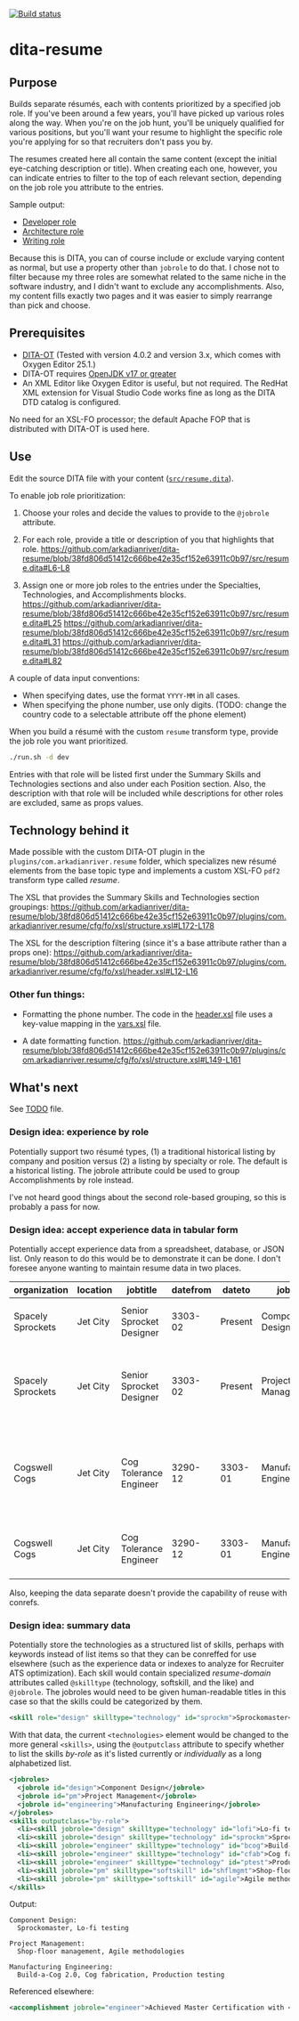[![Build status](https://github.com/arkadianriver/dita-resume/workflows/build/badge.svg)](https://github.com/arkadianriver/dita-resume/actions)

# dita-resume

## Purpose

Builds separate résumés, each with contents prioritized by a specified job role.
If you've been around a few years, you'll have picked up various roles along the way.
When you're on the job hunt, you'll be uniquely qualified for various positions,
but you'll want your resume to highlight the specific role you're applying for
so that recruiters don't pass you by.

The resumes created here all contain the same content
(except the initial eye-catching description or title).
When creating each one, however, you can indicate entries to filter to the
top of each relevant section, depending on the job role you attribute to the entries.

Sample output:

- [Developer role](https://arkadianriver.github.io/dita-resume/resume_dev.pdf)
- [Architecture role](https://arkadianriver.github.io/dita-resume/resume_ia.pdf)
- [Writing role](https://arkadianriver.github.io/dita-resume/resume_wrt.pdf)

Because this is DITA, you can of course include or exclude varying content as normal,
but use a property other than `jobrole` to do that.
I chose not to filter because my three roles are somewhat related to the same
niche in the software industry, and I didn't want to exclude any accomplishments.
Also, my content fills exactly two pages and it was easier to simply rearrange
than pick and choose.

## Prerequisites

- [DITA-OT](https://www.dita-ot.org/download) (Tested with version 4.0.2 and version 3.x, which comes with Oxygen Editor 25.1.)
- DITA-OT requires [OpenJDK v17 or greater](https://www.dita-ot.org/dev/topics/prerequisite-software.html)
- An XML Editor like Oxygen Editor is useful, but not required.
  The RedHat XML extension for Visual Studio Code works fine as long as the DITA DTD catalog is configured.

No need for an XSL-FO processor;
the default Apache FOP that is distributed with DITA-OT is used here.


## Use

Edit the source DITA file with your content ([`src/resume.dita`](src/resume.dita)).

To enable job role prioritization:

1.  Choose your roles and decide the values to provide to the `@jobrole` attribute.

1.  For each role, provide a title or description of you that highlights that role.
    https://github.com/arkadianriver/dita-resume/blob/38fd806d51412c666be42e35cf152e63911c0b97/src/resume.dita#L6-L8

1.  Assign one or more job roles to the entries under the Specialties, Technologies, and Accomplishments blocks.
    https://github.com/arkadianriver/dita-resume/blob/38fd806d51412c666be42e35cf152e63911c0b97/src/resume.dita#L25
    https://github.com/arkadianriver/dita-resume/blob/38fd806d51412c666be42e35cf152e63911c0b97/src/resume.dita#L31
    https://github.com/arkadianriver/dita-resume/blob/38fd806d51412c666be42e35cf152e63911c0b97/src/resume.dita#L82

A couple of data input conventions:

- When specifying dates, use the format `YYYY-MM` in all cases.
- When specifying the phone number, use only digits.
  (TODO: change the country code to a selectable attribute off the phone element)

When you build a résumé with the custom `resume` transform type,
provide the job role you want prioritized.

```bash
./run.sh -d dev
```

Entries with that role will be listed first under the Summary Skills and
Technologies sections and also under each Position section.
Also, the description with that role will be included
while descriptions for other roles are excluded, same as props values.


## Technology behind it

Made possible with the custom DITA-OT plugin
in the `plugins/com.arkadianriver.resume` folder,
which
specializes new résumé elements from the base topic type
and implements a custom XSL-FO `pdf2` transform type called _resume_.

The XSL that provides the Summary Skills and Technologies section groupings:
https://github.com/arkadianriver/dita-resume/blob/38fd806d51412c666be42e35cf152e63911c0b97/plugins/com.arkadianriver.resume/cfg/fo/xsl/structure.xsl#L172-L178

The XSL for the description filtering (since it's a base attribute rather than a props one):
https://github.com/arkadianriver/dita-resume/blob/38fd806d51412c666be42e35cf152e63911c0b97/plugins/com.arkadianriver.resume/cfg/fo/xsl/header.xsl#L12-L16

### Other fun things:

- Formatting the phone number.
  The code in the [header.xsl](plugins/com.arkadianriver.resume/cfg/fo/xsl/header.xsl) file
  uses a key-value mapping in the [vars.xsl](plugins/com.arkadianriver.resume/cfg/fo/xsl/vars) file.

- A date formatting function.
  https://github.com/arkadianriver/dita-resume/blob/38fd806d51412c666be42e35cf152e63911c0b97/plugins/com.arkadianriver.resume/cfg/fo/xsl/structure.xsl#L149-L161


## What's next

See [TODO](TODO) file.

### Design idea: experience by role

Potentially support two résumé types, (1) a traditional historical listing
by company and position versus (2) a listing by specialty or role.
The default is a historical listing.
The jobrole attribute could be used to group Accomplishments by role instead.

I've not heard good things about the second role-based grouping,
so this is probably a pass for now.

### Design idea: accept experience data in tabular form

Potentially accept experience data from a spreadsheet, database, or JSON list.
Only reason to do this would be to demonstrate it can be done.
I don't foresee anyone wanting to maintain resume data in two places.

|organization|location|jobtitle|datefrom|dateto|jobrole|entry|
|---|---|---|---|---|---|---|
|Spacely Sprockets|Jet City|Senior Sprocket Designer|3303-02|Present|Component Design|Designed the 3303 sprocket of the year.|
|Spacely Sprockets|Jet City|Senior Sprocket Designer|3303-02|Present|Project Management|Engaged a team of 50 in metal collection, surpassing Cogswell by 30%.|
|Cogswell Cogs|Jet City|Cog Tolerance Engineer|3290-12|3303-01|Manufacturing Engineering|Improved Cog engagement quality by a USO measurable standard of 0.3%|
|Cogswell Cogs|Jet City|Cog Tolerance Engineer|3290-12|3303-01|Manufacturing Engineering|Established improved standards of cog testing.|

Also, keeping the data separate doesn't provide the capability of
reuse with conrefs.

### Design idea: summary data

Potentially store the technologies as a structured list of skills,
perhaps with keywords instead of list items so that they can be conreffed
for use elsewhere
(such as the experience data or indexes to analyze for Recruiter ATS optimization).
Each skill would contain specialized _resume-domain_ attributes called
`@skilltype` (technology, softskill, and the like) and `@jobrole`.
The jobroles would need to be given human-readable titles in this case so that the
skills could be categorized by them.

```xml
<skill role="design" skilltype="technology" id="sprockm">Sprockomaster</skill>
```

With that data, the current `<technologies>` element would be changed
to the more general `<skills>`, using the `@outputclass` attribute to specify
whether to list the skills _by-role_ as it's listed currently or
_individually_ as a long alphabetized list.

```xml
<jobroles>
  <jobrole id="design">Component Design</jobrole>
  <jobrole id="pm">Project Management</jobrole>
  <jobrole id="engineering">Manufacturing Engineering</jobrole>
</jobroles>
<skills outputclass="by-role">
  <li><skill jobrole="design" skilltype="technology" id="lofi">Lo-fi testing</skill></li>
  <li><skill jobrole="design" skilltype="technology" id="sprockm">Sprockomaster</skill></li>
  <li><skill jobrole="engineer" skilltype="technology" id="bcog">Build-a-Cog 2.0</skill></li>
  <li><skill jobrole="engineer" skilltype="technology" id="cfab">Cog fabrication</skill></li>
  <li><skill jobrole="engineer" skilltype="technology" id="ptest">Production testing</skill></li>
  <li><skill jobrole="pm" skilltype="softskill" id="shflmgmt">Shop-floor management</skill></li>
  <li><skill jobrole="pm" skilltype="softskill" id="agile">Agile methodologies</skill></li>
</skills>
```

Output:

```
Component Design:
  Sprockomaster, Lo-fi testing

Project Management:
  Shop-floor management, Agile methodologies

Manufacturing Engineering:
  Build-a-Cog 2.0, Cog fabrication, Production testing
```

Referenced elsewhere:

```xml
<accomplishment jobrole="engineer">Achieved Master Certification with <skill conref="#resume/bcog"/>.</accomplishment>
```
